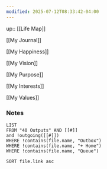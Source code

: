 ```yaml
---
modified: 2025-07-12T08:33:42-04:00
---
```

up:: [[Life Map]]

[[My Journal]]

[[My Happiness]]

[[My Vision]]

[[My Purpose]]

[[My Interests]]


[[My Values]]


### Notes
```dataview
LIST
FROM "40 Outputs" AND [[#]]
and !outgoing([[#]])
WHERE !contains(file.name, "Outbox")
WHERE !contains(file.name, "+ Home")
WHERE !contains(file.name, "Queue")

SORT file.link asc
```